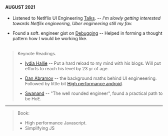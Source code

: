 #### AUGUST 2021

* Listened to Netlflix UI Engineering [Talks](https://www.youtube.com/channel/UCGGRRqAjPm6sL3-WGBDnKJA).
-- _I'm slowly getting interested towards Netflix engineering, Uber engineering still my fav._

* Found a soft. engineer gist on [Debugging](https://twitter.com/trptcolin/status/1129850896966406145)
-- Helped in forming a thought pattern how I would be working like. 
<br><br/>

> Keynote Readings.
>
> - [lydia Hallie](https://www.lydiahallie.io/) -- Put a hard reload to my mind with his blogs. Will put efforts to reach his level by 23 yr of age.
> -  [Dan Abramov](https://overreacted.io/the-elements-of-ui-engineering/) -- the background maths behind UI engineeering. Followed by little bit [High performance android](https://www.oreilly.com/library/view/high-performance-android/9781491913994/ch04.html).
>
> - [Swanand](https://speakerdeck.com/swanandp/the-well-rounded-engineer?) -- "The well rounded engineer", found a practical path to be HoE.
___
> Book:
> - High performance Javascript.
> - Simplifying JS

<!-- More read
*
Software projects => dev blogs https://devblogs.microsoft.com/cse

To-do:
web perf talk : https://www.youtube.com/watch?v=Il4swGfTOSM
high perfromance android: https://www.oreilly.com/library/view/high-performance-android/9781491913994/
oreillly
 -->